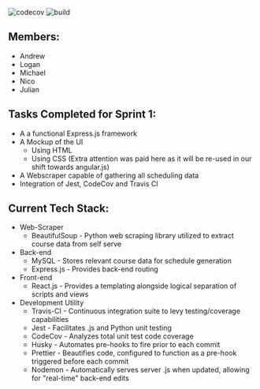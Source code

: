 ![codecov](https://img.shields.io/codecov/c/github/upcs/cs-341-project-sq19-golf/master.svg?style=flat-square) ![build](https://img.shields.io/travis/com/upcs/cs-341-project-sq19-golf.svg?style=flat)

## **Members:**

- Andrew
- Logan
- Michael
- Nico
- Julian

## **Tasks Completed for Sprint 1:**

- A a functional Express.js framework
- A Mockup of the UI
  - Using HTML
  - Using CSS (Extra attention was paid here as it will be re-used in our shift towards angular.js)
- A Webscraper capable of gathering all scheduling data
- Integration of Jest, CodeCov and Travis CI

## **Current Tech Stack:**

- Web-Scraper
  - BeautifulSoup - Python web scraping library utilized to extract course data from self serve
- Back-end
  - MySQL - Stores relevant course data for schedule generation
  - Express.js - Provides back-end routing
- Front-end
  - React.js - Provides a templating alongside logical separation of scripts and views
- Development Utility
  - Travis-CI - Continuous integration suite to levy testing/coverage capabilities
  - Jest - Facilitates .js and Python unit testing
  - CodeCov - Analyzes total unit test code coverage
  - Husky - Automates pre-hooks to fire prior to each commit
  - Prettier - Beautifies code, configured to function as a pre-hook triggered before each commit
  - Nodemon - Automatically serves server .js when updated, allowing for "real-time" back-end edits
